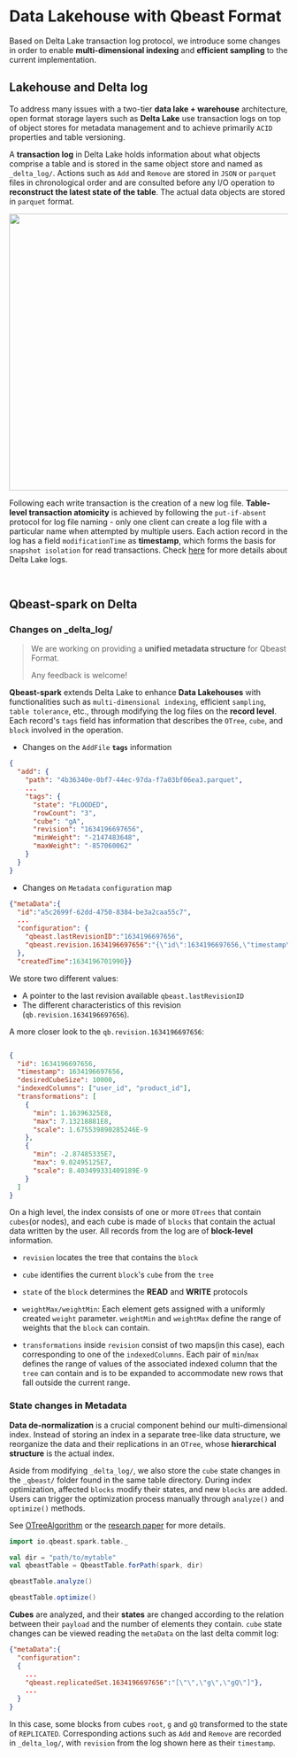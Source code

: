 # Data Lakehouse with Qbeast Format

Based on Delta Lake transaction log protocol, we introduce some changes in order to enable **multi-dimensional indexing** and **efficient sampling** to the current implementation. 
## Lakehouse and Delta log
To address many issues with a two-tier **data lake + warehouse** architecture, open format storage layers such as **Delta Lake** use transaction logs on top of object stores for metadata management and to achieve primarily `ACID` properties and table versioning.

A **transaction log** in Delta Lake holds information about what objects comprise a table and is stored in the same object store and named as `_delta_log/`. Actions such as `Add` and `Remove` are stored in `JSON` or `parquet` files in chronological order and are consulted before any I/O operation to **reconstruct the latest state of the table**. The actual data objects are stored in `parquet` format.


<p align="center">
  <img src="./images/delta.png" width=600 height=500>
</p>


Following each write transaction is the creation of a new log file. **Table-level transaction atomicity** is achieved by following the `put-if-absent` protocol for log file naming - only one client can create a log file with a particular name when attempted by multiple users. Each action record in the log has a field `modificationTime` as **timestamp**, which forms the basis for `snapshot isolation` for read transactions. Check [here](https://github.com/delta-io/delta/blob/master/PROTOCOL.md) for more details about Delta Lake logs.

<br/>

## Qbeast-spark on Delta

### Changes on _delta_log/

> We are working on providing a **unified metadata structure** for Qbeast Format.
>
> Any feedback is welcome!

**Qbeast-spark** extends Delta Lake to enhance **Data Lakehouses** with functionalities such as `multi-dimensional indexing`, efficient `sampling`, `table tolerance`, etc., through modifying the log files on the **record level**. Each record's `tags` field has information that describes the `OTree`, `cube`, and `block` involved in the operation.

- Changes on the `AddFile` **`tags`** information
```json
{
  "add": {
    "path": "4b36340e-0bf7-44ec-97da-f7a03bf06ea3.parquet",
    ...
    "tags": {
      "state": "FLOODED",
      "rowCount": "3",
      "cube": "gA",
      "revision": "1634196697656",
      "minWeight": "-2147483648",
      "maxWeight": "-857060062"
    }
  }
}
```
- Changes on `Metadata` `configuration` map

```json
{"metaData":{
  "id":"a5c2699f-62dd-4750-8384-be3a2caa55c7",
  ...
  "configuration": {
    "qbeast.lastRevisionID":"1634196697656",
    "qbeast.revision.1634196697656":"{\"id\":1634196697656,\"timestamp\":1634196697656,\"desiredCubeSize\":10000,\"indexedColumns\":[\"user_id\",\"product_id\"],\"transformations\":[{\"min\":1.16396325E8,\"max\":7.13218881E8,\"scale\":1.675539890285246E-9},{\"min\":-2.87485335E7,\"max\":9.02495125E7,\"scale\":8.403499331409189E-9}]}"
  },
  "createdTime":1634196701990}}
```
We store two different values:
- A pointer to the last revision available `qbeast.lastRevisionID`
- The different characteristics of this revision (`qb.revision.1634196697656`). 

A more closer look to the `qb.revision.1634196697656`:

```json

{
  "id": 1634196697656,
  "timestamp": 1634196697656,
  "desiredCubeSize": 10000,
  "indexedColumns": ["user_id", "product_id"],
  "transformations": [
    {
      "min": 1.16396325E8,
      "max": 7.13218881E8,
      "scale": 1.675539890285246E-9
    },
    {
      "min": -2.87485335E7,
      "max": 9.02495125E7,
      "scale": 8.403499331409189E-9
    }
  ]
}
```

On a high level, the index consists of one or more `OTrees` that contain `cubes`(or nodes), and each cube is made of `blocks` that contain the actual data written by the user. All records from the log are of **block-level** information.

- `revision` locates the tree that contains the `block`
  

- `cube` identifies the current `block`'s `cube` from the `tree`
  

- `state` of the `block` determines the **READ** and **WRITE** protocols
  

- `weightMax/weightMin`: Each element gets assigned with a uniformly created `weight` parameter. `weightMin` and `weightMax` define the range of weights that the `block` can contain.
  

- `transformations` inside `revision` consist of two maps(in this case), each corresponding to one of the `indexedColumns`. Each pair of `min`/`max` defines the range of values of the associated indexed column that the `tree` can contain and is to be expanded to accommodate new rows that fall outside the current range.

### State changes in Metadata

**Data de-normalization** is a crucial component behind our multi-dimensional index. Instead of storing an index in a separate tree-like data structure, we reorganize the data and their replications in an `OTree`, whose **hierarchical structure** is the actual index.

Aside from modifying `_delta_log/`, we also store the `cube` state changes in the `_qbeast/` folder found in the same table directory. During index optimization, affected `blocks` modify their states, and new `blocks` are added. Users can trigger the optimization process manually through `analyze()` and `optimize()` methods.

See [OTreeAlgorithm](./OTreeAlgorithm.md) or the [research paper](https://upcommons.upc.edu/bitstream/handle/2117/180358/The_OTree_for_IEEE_short_paper.pdf?sequence=1) for more details.

```scala
import io.qbeast.spark.table._

val dir = "path/to/mytable"
val qbeastTable = QbeastTable.forPath(spark, dir)

qbeastTable.analyze()

qbeastTable.optimize()
```

**Cubes** are analyzed, and their **states** are changed according to the relation between their `payload` and the number of elements they contain. `cube` state changes can be viewed reading the `metaData` on the last delta commit log:

```json
{"metaData":{
  "configuration":
  {
    ...
    "qbeast.replicatedSet.1634196697656":"[\"\",\"g\",\"gQ\"]"},
    ...
  }
}

```

In this case, some blocks from cubes `root`, `g` and `gQ` transformed to the state of `REPLICATED`. Corresponding actions such as `Add` and `Remove` are recorded in `_delta_log/`, with `revision` from the log shown here as their `timestamp`.

